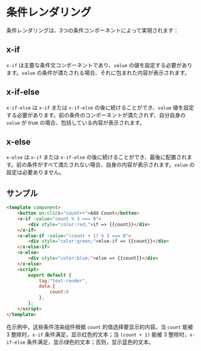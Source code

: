 # 条件レンダリング

条件レンダリングは、3つの条件コンポーネントによって実現されます：

## x-if

`x-if` は主要な条件文コンポーネントであり、`value` の値を設定する必要があります。`value` の条件が満たされる場合、それに包まれた内容が表示されます。

## x-if-else

`x-if-else` は `x-if` または `x-if-else` の後に続けることができ、`value` 値を設定する必要があります。前の条件のコンポーネントが満たされず、自分自身の `value` が true の場合、包括している内容が表示されます。

## x-else

`x-else` は `x-if` または `x-if-else` の後に続けることができ、最後に配置されます。前の条件がすべて満たされない場合、自身の内容が表示されます。`value` の設定は必要ありません。

## サンプル

<comp-viewer comp-name="text-render">

```html
<template component>
    <button on:click="count++">Add Count</button>
    <x-if :value="count % 3 === 0">
        <div style="color:red;">if => {{count}}</div>
    </x-if>
    <x-else-if :value="(count + 1) % 3 === 0">
        <div style="color:green;">else-if => {{count}}</div>
    </x-else-if>
    <x-else>
        <div style="color:blue;">else => {{count}}</div>
    </x-else>
    <script>
        export default {
            tag:"text-render",
            data:{
                count:0
            },
        };
    </script>
</template>
```

</comp-viewer>

在示例中，这些条件渲染组件根据 `count` 的值选择要显示的内容。当 `count` 能被 3 整除时，`x-if` 条件满足，显示红色的文本；当 `(count + 1)` 能被 3 整除时，`x-if-else` 条件满足，显示绿色的文本；否则，显示蓝色的文本。

